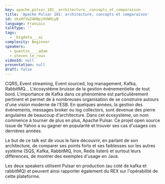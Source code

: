 ```yaml
---
key: apache_pulsar_101__architecture__concepts_et_comparaison
title: 'Apache Pulsar 101: architecture, concepts et comparaison'
id: zkxHfYw24KNpjHVWHiyB
language: Français
talkType: ''
tags:
  - _bigdata___ai
complexity: Beginner
speakers:
  - quentin____adam
  - steven_le_roux
videoId: null
presentation: null
draft: false
---
```

CQRS, Event streaming, Event sourced, log management, Kafka, RabbitMQ... L'écosystème bruisse de la gestion événementielle de tout bord. L'importance de Kafka dans ce phénomène est particulièrement pertinent et permet de à nombreuses organisation de se construire autours d'une vision moderne de l'ESB. En quelques années, la gestion des évènements, messages broker ou log collectors, sont devenue des pierre angulaires de beaucoup d'architecture. Dans cet écosystème, un nom commence à tourner de plus en plus, Apache Pulsar. Ce projet open source issue de Yahoo a su gagner en popularité et trouver ses cas d'usages ces dernières années. 

Le but de ce talk est de vous le faire découvrir, en parlant de son architecture, de comparer ses points forts et ses faiblesses sur les autres système (SQS, Kafka, RabbitMQ, Iron, Redis listen) et surtout leurs différences, de montrer des exemples d'usage en Java. 

Les deux speakers utilisent Pulsar en production (au coté de kafka et rabbitMQ) et peuvent ainsi rapporter également du REX sur l'opérabilité de cette plateforme.